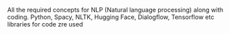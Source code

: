 All the required concepts for NLP (Natural language processing) along with coding.
Python, Spacy, NLTK, Hugging Face, Dialogflow, Tensorflow etc libraries for code zre used
